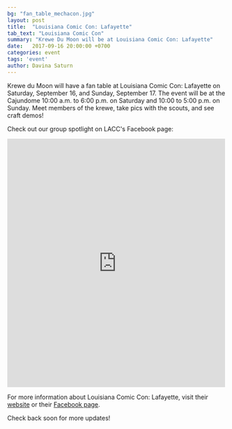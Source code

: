 ```yaml
---
bg: "fan_table_mechacon.jpg"
layout: post
title:  "Louisiana Comic Con: Lafayette"
tab_text: "Louisiana Comic Con"
summary: "Krewe Du Moon will be at Louisiana Comic Con: Lafayette"
date:   2017-09-16 20:00:00 +0700
categories: event
tags: 'event'
author: Davina Saturn
---
```


Krewe du Moon will have a fan table at Louisiana Comic Con: Lafayette on Saturday, September 16, and Sunday, September 17. The event will be at the Cajundome 10:00 a.m. to 6:00 p.m. on Saturday and 10:00 to 5:00 p.m. on Sunday. Meet members of the krewe, take pics with the scouts, and see craft demos!

Check out our group spotlight on LACC's Facebook page:

<iframe src="https://www.facebook.com/plugins/post.php?href=https%3A%2F%2Fwww.facebook.com%2FLAComicCon%2Fposts%2F1954303511515423&width=500" width="500" height="569" style="border:none;overflow:hidden" scrolling="no" frameborder="0" allowTransparency="true"></iframe>


For more information about Louisiana Comic Con: Lafayette, visit their <a href="https://louisianacomicconlafayette.com/" target="_blank">website</a> or their <a href="https://www.facebook.com/LAComicCon/" target="_blank">Facebook page</a>.

Check back soon for more updates!

